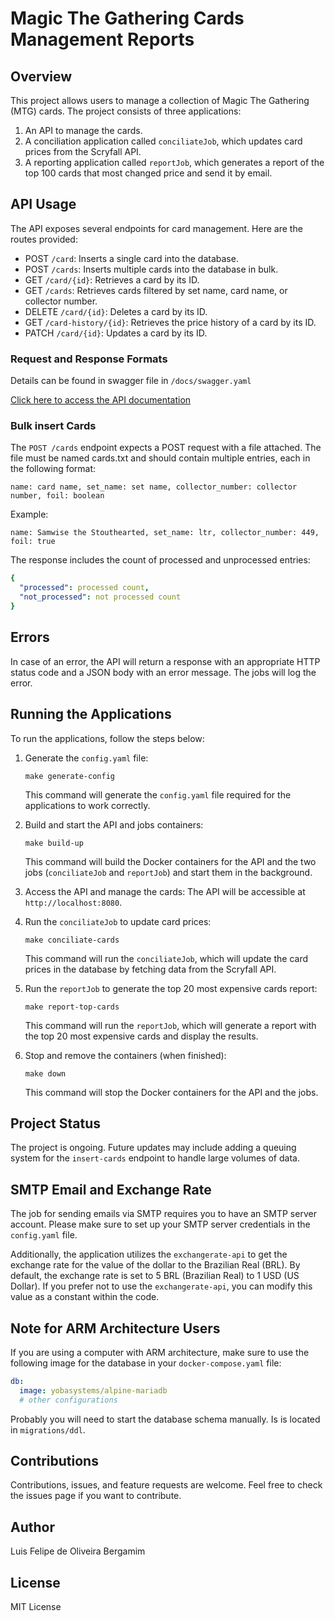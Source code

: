Magic The Gathering Cards Management Reports
=======================================

Overview
--------

This project allows users to manage a collection of Magic The Gathering (MTG) cards. The project consists of three applications:

1.  An API to manage the cards.
2.  A conciliation application called `conciliateJob`, which updates card prices from the Scryfall API.
3.  A reporting application called `reportJob`, which generates a report of the top 100 cards that most changed price and send it by email.

API Usage
---------

The API exposes several endpoints for card management. Here are the routes provided:

-   POST `/card`: Inserts a single card into the database.
-   POST `/cards`: Inserts multiple cards into the database in bulk.
-   GET `/card/{id}`: Retrieves a card by its ID.
-   GET `/cards`: Retrieves cards filtered by set name, card name, or collector number.
-   DELETE `/card/{id}`: Deletes a card by its ID.
-   GET `/card-history/{id}`: Retrieves the price history of a card by its ID.
-   PATCH `/card/{id}`: Updates a card by its ID.

### Request and Response Formats

Details can be found in swagger file in `/docs/swagger.yaml`

[Click here to access the API documentation](https://petstore.swagger.io/?url=https://raw.githubusercontent.com/luisberga/mtg-reports/main/docs/swagger.yaml)

### Bulk insert Cards

The `POST /cards` endpoint expects a POST request with a file attached. The file must be named cards.txt and should contain multiple entries, each in the following format:

`name: card name, set_name: set name, collector_number: collector number, foil: boolean`

Example: 

`name: Samwise the Stouthearted, set_name: ltr, collector_number: 449, foil: true`

The response includes the count of processed and unprocessed entries:

```YAML
{
  "processed": processed count,
  "not_processed": not processed count
}
```

Errors
------

In case of an error, the API will return a response with an appropriate HTTP status code and a JSON body with an error message. The jobs will log the error.

Running the Applications
------------------------

To run the applications, follow the steps below:

1.  Generate the `config.yaml` file:

    `make generate-config`

    This command will generate the `config.yaml` file required for the applications to work correctly.

2.  Build and start the API and jobs containers:

    `make build-up`

    This command will build the Docker containers for the API and the two jobs (`conciliateJob` and `reportJob`) and start them in the background.

3.  Access the API and manage the cards: The API will be accessible at `http://localhost:8080`.

4.  Run the `conciliateJob` to update card prices:

    `make conciliate-cards`

    This command will run the `conciliateJob`, which will update the card prices in the database by fetching data from the Scryfall API.

5.  Run the `reportJob` to generate the top 20 most expensive cards report:

    `make report-top-cards`

    This command will run the `reportJob`, which will generate a report with the top 20 most expensive cards and display the results.

6.  Stop and remove the containers (when finished):

    `make down`

    This command will stop the Docker containers for the API and the jobs.


Project Status
--------------

The project is ongoing. Future updates may include adding a queuing system for the `insert-cards` endpoint to handle large volumes of data.

SMTP Email and Exchange Rate
----------------------------

The job for sending emails via SMTP requires you to have an SMTP server account. Please make sure to set up your SMTP server credentials in the `config.yaml` file.

Additionally, the application utilizes the `exchangerate-api` to get the exchange rate for the value of the dollar to the Brazilian Real (BRL). By default, the exchange rate is set to 5 BRL (Brazilian Real) to 1 USD (US Dollar). If you prefer not to use the `exchangerate-api`, you can modify this value as a constant within the code.

Note for ARM Architecture Users
-------------------------------

If you are using a computer with ARM architecture, make sure to use the following image for the database in your `docker-compose.yaml` file:

```YAML
db:
  image: yobasystems/alpine-mariadb
  # other configurations
```

Probably you will need to start the database schema manually. Is is located in `migrations/ddl`.

Contributions
-------------

Contributions, issues, and feature requests are welcome. Feel free to check the issues page if you want to contribute.

Author
------

Luis Felipe de Oliveira Bergamim

License
-------

MIT License